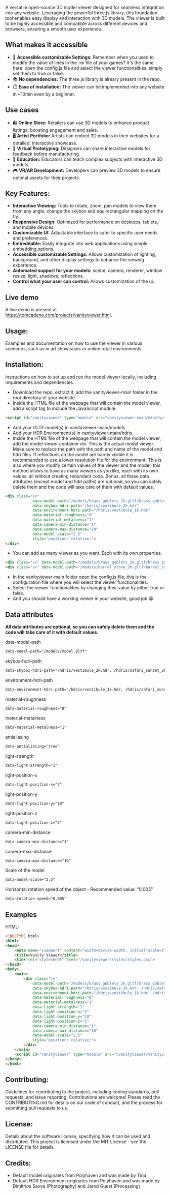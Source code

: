 A versatile open-source 3D model viewer designed for seamless integration into any website. Leveraging the powerful three.js library, this foundation tool enables easy display and interaction with 3D models. The viewer is built to be highly accessible and compatible across different devices and browsers, ensuring a smooth user experience.

## What makes it accessible
- 📄 **Accessible customizable Settings:** Remember when you used to modify the value of lines in the .ini file of your games? It's the same here: open the config.js file and select the viewer functionalities, simply set them to true or false.
- 📚 **No dependencies:** The three.js library is alreary present in the repo.
- ⏱️ **Ease of installation:** The viewer can be implemented into any website in ~10min even by a beginner.

## Use cases
- 🛍️ **Online Store:** Retailers can use 3D models to enhance product listings, boosting engagement and sales.
- 🖥️ **Artist Portfolio:** Artists can embed 3D models in their websites for a detailed, interactive showcase.
- 🔧 **Virtual Prototyping:** Designers can share interactive models for feedback before manufacturing.
- 🏫 **Education:** Educators can teach complex subjects with interactive 3D models.
- 🎮 **VR/AR Development:** Developers can preview 3D models to ensure optimal assets for their projects.

## Key Features:
- **Interactive Viewing:** Tools to rotate, zoom, pan models to view them from any angle, change the skybox and equirectangular mapping on the fly.
- **Responsive Design:** Optimized for performance on desktops, tablets, and mobile devices.
- **Customizable UI:** Adjustable interface to cater to specific user needs and preferences.
- **Embeddable:** Easily integrate into web applications using simple embedding options.
- **Accessible customizable Settings:** Allows customization of lighting, background, and other display settings to enhance the viewing experience.
- **Automated support for your models:** scene, camera, renderer, window resize, light, shadows, reflections.
- **Control what your user can control:** Allows customization of the ui.

## Live demo
A live demo is present at https://tomcadene.com/projects/vanityviewer.html.
## Usage: 
Examples and documentation on how to use the viewer in various scenarios, such as in art showcases or online retail environments.

## Installation:
Instructions on how to set up and run the model viewer locally, including requirements and dependencies.

- Download the repo, extract it, add the vanityviewer-main folder in the root directory of your website.
- Inside the HTML file of the webpage that will contain the model viewer, add a script tag to include the JavaScript module.
```html
<script id="vanityviewer" type="module" src="vanityviewer-main/vanityviewer.js"></script>
```
- Add your GLTF model(s) in vanityviewer-main/models
- Add your HDR Environment(s) in vanityviewer-main/hdris
- Inside the HTML file of the webpage that will contain the model viewer, add the model viewer container div. This is the actual model viewer. Make sure to replace the path with the path and name of the model and hdri files. If reflections on the model are barely visible it is recommended to use a lower resolution file for the environment. This is also where you modify certain values of the viewer and the model, this method allows to have as many viewers as you like, each with its own values, all without creating redundant code. Bonus, all these data attributes (except model and hdri paths) are optional, so you can safely delete them and the code will take care of them with default values.
```html
<div class="vv" 
            data-model-path="/models/brass_goblets_2k.gltf/brass_goblets_2k.gltf"
            data-skybox-hdri-path="/hdris/vestibule_2k.hdr" 
            data-environment-hdri-path="/hdris/vestibule_1k.hdr"
            data-material-roughness="0"
            data-material-metalness="1"
            data-camera-min-distance="1"
            data-camera-max-distance="10" 
            data-model-scale="2.5"
            style="position: relative;">
</div>
```
- You can add as many viewer as you want. Each with its own properties.
```html
<div class="vv" data-model-path="/models/brass_goblets_2k.gltf/brass_goblets_2k.gltf" data-skybox-hdri-path="/hdris/vestibule_2k.hdr" data-environment-hdri-path="/hdris/vestibule_1k.hdr" data-model-scale="1" style="position: relative;"></div>
<div class="vv" data-model-path="/models/barrel_stove_2k.gltf/barrel_stove_2k.gltf" data-skybox-hdri-path="/hdris/safari_sunset_2k.hdr" data-environment-hdri-path="/hdris/safari_sunset_2k.hdr" data-model-scale="2.5" style="position: relative;"></div>

```
- In the vanityviewer-main folder open the config.js file, this is the configuration file where you will select the viewer functionalities.
- Select the viewer functionalities by changing their value by either true or false.
- And you should have a working viewer in your website, good job 😀.

## Data attributes
**All data attributes are optional, so you can safely delete them and the code will take care of it with default values.**

data-model-path
```html
data-model-path="/models/model.gltf"
```
skybox-hdri-path
```html
data-skybox-hdri-path="/hdris/vestibule_2k.hdr, /hdris/safari_sunset_2k.hdr"
```
environment-hdri-path
```html
data-environment-hdri-path="/hdris/vestibule_1k.hdr, /hdris/safari_sunset_2k.hdr"
```
material-roughness
```html
data-material-roughness="0"
```
material-metalness
```html
data-material-metalness="1"
```
antialiasing
```html
data-antialiasing="true"
```
light-strength
```html
data-light-strength="1"
```
light-position-x
```html
data-light-position-x="2"
```
light-position-y
```html
data-light-position-y="10"
```
light-position-z
```html
data-light-position-z="5"
```
camera-min-distance
```html
data-camera-min-distance="1"
```
camera-max-distance
```html
data-camera-max-distance="10"
```
Scale of the model
```html
data-model-scale="2.5"
```
Horizontal rotation speed of the object - Recommended value: "0.005"
```html
data-rotation-speed="0.005"
```

## Examples
HTML:
```html
<!DOCTYPE html>
<html>
<head>
    <meta name="viewport" content="width=device-width, initial-scale=1">
    <title>Vanity Viewer</title>
    <link rel="stylesheet" href="/vanityviewer/styles/styles.css">
</head>
<body>
    <main>
        <div class="vv"
            data-model-path="/models/brass_goblets_2k.gltf/brass_goblets_2k.gltf"
            data-skybox-hdri-path="/hdris/vestibule_2k.hdr, /hdris/safari_sunset_2k.hdr"
            data-environment-hdri-path="/hdris/vestibule_1k.hdr, /hdris/safari_sunset_2k.hdr"
            data-material-roughness="0"
            data-material-metalness="1"
            data-light-strength="1"
            data-light-position-x="2"
            data-light-position-y="10"
            data-light-position-z="5"
            data-camera-min-distance="1"
            data-camera-max-distance="10"
            data-model-scale="2.5"
            style="position: relative;">
        </div>
    </main>
    <script id="vanityviewer" type="module" src="/vanityviewer/vanityviewer.js"></script>
</body>
</html>
```

## Contributing:
Guidelines for contributing to the project, including coding standards, pull requests, and issue reporting.
Contributions are welcome! Please read the CONTRIBUTING.md for details on our code of conduct, and the process for submitting pull requests to us.

## License:
Details about the software license, specifying how it can be used and distributed.
This project is licensed under the MIT License - see the LICENSE file for details.

## Credits:
- Default model originates from Polyhaven and was made by Tina
- Default HDR Environment originates from Polyhaven and was made by Dimitrios Savva (Photography) and  Jarod Guest (Processing)
